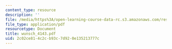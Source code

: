 ```yaml
---
content_type: resource
description: ''
file: /media/https%3A/open-learning-course-data-rc.s3.amazonaws.com/res-12-000-evolution-of-physical-oceanography-spring-2007/2c02ce814c2cb93c7d920e135213777c_wunsch_4143.pdf
file_type: application/pdf
resourcetype: Document
title: wunsch_4143.pdf
uid: 2c02ce81-4c2c-b93c-7d92-0e135213777c
---
```

